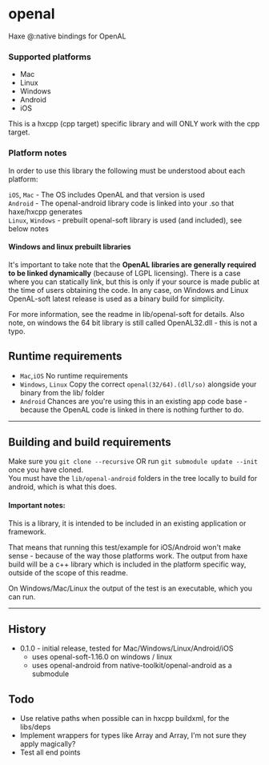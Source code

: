 # openal

Haxe @:native bindings for OpenAL

### Supported platforms 

- Mac
- Linux
- Windows
- Android
- iOS

This is a hxcpp (cpp target) specific library and will ONLY work with the cpp target.

### Platform notes

In order to use this library the following must be understood about each platform:

`iOS`, `Mac` - The OS includes OpenAL and that version is used   
`Android` - The openal-android library code is linked into your .so that haxe/hxcpp generates   
`Linux`, `Windows` - prebuilt openal-soft library is used (and included), see below notes   

#### Windows and linux prebuilt libraries

It's important to take note that the **OpenAL libraries are generally required to be linked dynamically** (because of LGPL licensing).
There is a case where you can statically link, but this is only if your source is made public at the time of users obtaining the code.
In any case, on Windows and Linux OpenAL-soft latest release is used as a binary build for simplicity.

For more information, see the readme in lib/openal-soft for details.
Also note, on windows the 64 bit library is still called OpenAL32.dll - this is not a typo.

## Runtime requirements

- `Mac`,`iOS` No runtime requirements
- `Windows`, `Linux` Copy the correct `openal(32/64).(dll/so)` alongside your binary from the lib/ folder
- `Android` Chances are you're using this in an existing app code base - because the OpenAL code is linked in there is nothing further to do.

--- 

## Building and build requirements

Make sure you `git clone --recursive`  OR run `git submodule update --init` once you have cloned.    
You must have the `lib/openal-android` folders in the tree locally to build for android, which is what this does.

#### Important notes:   

This is a library, it is intended to be included in an existing application or framework.

That means that running this test/example for iOS/Android won't make sense - because of the way those platforms work.
The output from haxe build will be a c++ library which is included in the platform specific way, outside of the scope of this readme.

On Windows/Mac/Linux the output of the test is an executable, which you can run.

---

## History 

- 0.1.0 - initial release, tested for Mac/Windows/Linux/Android/iOS
	- uses openal-soft-1.16.0 on windows / linux
	- uses openal-android from native-toolkit/openal-android as a submodule

## Todo

- Use relative paths when possible can in hxcpp buildxml, for the libs/deps
- Implement wrappers for types like Array<Int> and Array<Bool>, I'm not sure they apply magically?
- Test all end points
